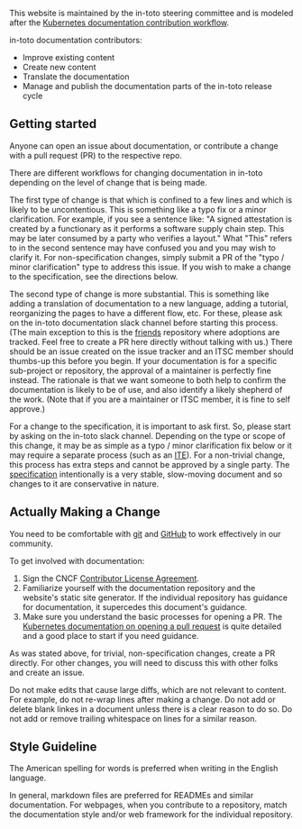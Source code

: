 This website is maintained by the in-toto steering committee and is modeled after the [Kubernetes documentation contribution workflow](https://kubernetes.io/docs/contribute/).

in-toto documentation contributors:
- Improve existing content
- Create new content
- Translate the documentation
- Manage and publish the documentation parts of the in-toto release cycle

## Getting started

Anyone can open an issue about documentation, or contribute a change with a pull request (PR) to the respective repo.

There are different workflows for changing documentation in in-toto depending on the level of change
that is being made.  

The first type of change is that which is confined to a few lines and which is likely to be
uncontentious.  This is something like a typo fix or a minor clarification.  For example, if you see a sentence
like: "A signed attestation is created by a functionary as it performs a software supply chain step.  This
may be later consumed by a party who verifies a layout."  What "This" refers to in the second sentence may have 
confused you and you may wish to clarify it.  For non-specification changes, simply submit a PR of the 
"typo / minor clarification" type to address this issue.  If you wish to make a change to the specification, 
see the directions below.

The second type of change is more substantial.  This is something like adding a translation of documentation
to a new language, adding a tutorial, reorganizing the pages to have a different flow, etc.  For these, please 
ask on the in-toto documentation slack channel before starting this process.  (The main exception to this is
the [friends](https://github.com/in-toto/friends) repository where adoptions are tracked.  Feel free to create
a PR here directly without talking with us.)  There should be an issue created
on the issue tracker and an ITSC member should thumbs-up this before you begin.  If your documentation is for a
specific sub-project or repository, the approval of a maintainer is perfectly fine instead.  The rationale is 
that we want someone to both help to confirm the documentation is likely to be of use, and also identify a likely
shepherd of the work.  (Note that if you are a maintainer or ITSC member, it is fine to self approve.)

For a change to the specification, it is important to ask first.  So, please start by asking on the in-toto
slack channel.  Depending on the type or scope of this change, it may be as simple as a typo / minor clarification
fix below or it may require a separate process (such as an [ITE](https://github.com/in-toto/ITE)).  For a non-trivial 
change, this process has extra steps and cannot be approved by a single party.  The [specification](https://github.com/in-toto/docs) 
intentionally is a very stable, slow-moving document and so changes to it are conservative in nature.

## Actually Making a Change

You need to be comfortable with [git](https://git-scm.com/) and [GitHub](https://skills.github.com/) to work effectively in our community.

To get involved with documentation:

1.	Sign the CNCF [Contributor License Agreement](https://github.com/kubernetes/community/blob/master/CLA.md).
2.	Familiarize yourself with the documentation repository and the website's static site generator.   If the
    individual repository has guidance for documentation, it supercedes this document's guidance.
3.	Make sure you understand the basic processes for opening a PR. The [Kubernetes documentation on opening a 
 pull request](https://kubernetes.io/docs/contribute/new-content/open-a-pr/) is quite detailed and a good place
 to start if you need guidance.

As was stated above, for trivial, non-specification changes, create a PR directly.  For other changes, you will
need to discuss this with other folks and create an issue.

Do not make edits that cause large diffs, which are not relevant to content.  For example, do not re-wrap lines 
after making a change.  Do not add or delete blank linkes in a document unless there is a clear reason to do so.
Do not add or remove trailing whitespace on lines for a similar reason.

## Style Guideline

The American spelling for words is preferred when writing in the English language.

In general, markdown files are preferred for READMEs and similar documentation.  For webpages, when you contribute
to a repository, match the documentation style and/or web framework for the individual repository.
